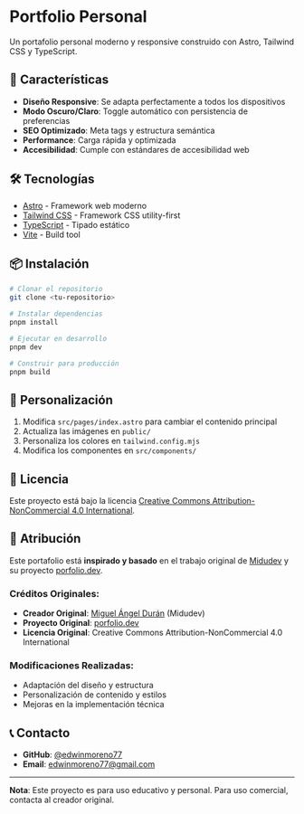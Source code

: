 # Portfolio Personal

Un portafolio personal moderno y responsive construido con Astro, Tailwind CSS y TypeScript.

## 🚀 Características

- **Diseño Responsive**: Se adapta perfectamente a todos los dispositivos
- **Modo Oscuro/Claro**: Toggle automático con persistencia de preferencias
- **SEO Optimizado**: Meta tags y estructura semántica
- **Performance**: Carga rápida y optimizada
- **Accesibilidad**: Cumple con estándares de accesibilidad web

## 🛠️ Tecnologías

- [Astro](https://astro.build/) - Framework web moderno
- [Tailwind CSS](https://tailwindcss.com/) - Framework CSS utility-first
- [TypeScript](https://www.typescriptlang.org/) - Tipado estático
- [Vite](https://vitejs.dev/) - Build tool

## 📦 Instalación

```bash
# Clonar el repositorio
git clone <tu-repositorio>

# Instalar dependencias
pnpm install

# Ejecutar en desarrollo
pnpm dev

# Construir para producción
pnpm build
```

## 🎨 Personalización

1. Modifica `src/pages/index.astro` para cambiar el contenido principal
2. Actualiza las imágenes en `public/`
3. Personaliza los colores en `tailwind.config.mjs`
4. Modifica los componentes en `src/components/`

## 📄 Licencia

Este proyecto está bajo la licencia [Creative Commons Attribution-NonCommercial 4.0 International](LICENSE.md).

## 🙏 Atribución

Este portafolio está **inspirado y basado** en el trabajo original de [Midudev](https://github.com/midudev) y su proyecto [porfolio.dev](https://porfolio.dev/).

### Créditos Originales:
- **Creador Original**: [Miguel Ángel Durán](https://github.com/midudev) (Midudev)
- **Proyecto Original**: [porfolio.dev](https://porfolio.dev/)
- **Licencia Original**: Creative Commons Attribution-NonCommercial 4.0 International

### Modificaciones Realizadas:
- Adaptación del diseño y estructura
- Personalización de contenido y estilos
- Mejoras en la implementación técnica

## 📞 Contacto

- **GitHub**: [@edwinmoreno77](https://github.com/edwinmoreno77)
- **Email**: edwinmoreno77@gmail.com

---

**Nota**: Este proyecto es para uso educativo y personal. Para uso comercial, contacta al creador original.
